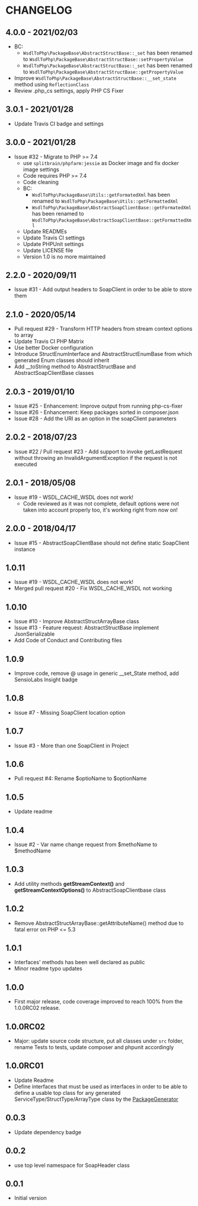 # CHANGELOG

## 4.0.0 - 2021/02/03
- BC:
  - `WsdlToPhp\PackageBase\AbstractStructBase::_set` has been renamed to `WsdlToPhp\PackageBase\AbstractStructBase::setPropertyValue`
  - `WsdlToPhp\PackageBase\AbstractStructBase::_set` has been renamed to `WsdlToPhp\PackageBase\AbstractStructBase::getPropertyValue`
- Improve `WsdlToPhp\PackageBase\AbstractStructBase::__set_state` method using `ReflectionClass`
- Review .php_cs settings, apply PHP CS Fixer

## 3.0.1 - 2021/01/28
- Update Travis CI badge and settings

## 3.0.0 - 2021/01/28
- Issue #32 - Migrate to PHP >= 7.4
  - use `splitbrain/phpfarm:jessie` as Docker image and fix docker image settings
  - Code requires PHP >= 7.4
  - Code cleaning
  - BC:
    - `WsdlToPhp\PackageBase\Utils::getFormatedXml` has been renamed to `WsdlToPhp\PackageBase\Utils::getFormattedXml`
    - `WsdlToPhp\PackageBase\AbstractSoapClientBase::getFormatedXml` has been renamed to `WsdlToPhp\PackageBase\AbstractSoapClientBase::getFormattedXml`
  - Update READMEs
  - Update Travis CI settings
  - Update PHPUnit settings
  - Update LICENSE file
  - Version 1.0 is no more maintained

## 2.2.0 - 2020/09/11
- Issue #31 - Add output headers to SoapClient in order to be able to store them

## 2.1.0 - 2020/05/14
- Pull request #29 - Transform HTTP headers from stream context options to array
- Update Travis CI PHP Matrix
- Use better Docker configuration
- Introduce StructEnumInterface and AbstractStructEnumBase from which generated Enum classes should inherit
- Add __toString method to AbstractStructBase and AbstractSoapClientBase classes

## 2.0.3 - 2019/01/10
- Issue #25 - Enhancement: Improve output from running php-cs-fixer
- Issue #26 - Enhancement: Keep packages sorted in composer.json
- Issue #28 - Add the URI as an option in the soapClient parameters


## 2.0.2 - 2018/07/23
- Issue #22 / Pull request #23 - Add support to invoke getLastRequest without throwing an InvalidArgumentException if the request is not executed

## 2.0.1 - 2018/05/08
- Issue #19 - WSDL_CACHE_WSDL does not work!
    - Code reviewed as it was not complete, default options were not taken into account properly too, it's working right from now on!

## 2.0.0 - 2018/04/17
- Issue #15 - AbstractSoapClientBase should not define static SoapClient instance

## 1.0.11
- Issue #19 - WSDL_CACHE_WSDL does not work!
- Merged pull request #20 - Fix WSDL_CACHE_WSDL not working

## 1.0.10
- Issue #10 - Improve AbstractStructArrayBase class
- Issue #13 - Feature request: AbstractStructBase implement JsonSerializable
- Add Code of Conduct and Contributing files

## 1.0.9
- Improve code, remove @ usage in generic __set_State method, add SensioLabs Insight badge

## 1.0.8
- Issue #7 - Missing SoapClient location option

## 1.0.7
- Issue #3 - More than one SoapClient in Project

## 1.0.6
- Pull request #4: Rename $optioName to $optionName

## 1.0.5
- Update readme

## 1.0.4
- Issue #2 - Var name change request from $methoName to $methodName

## 1.0.3
- Add utility methods **getStreamContext()** and **getStreamContextOptions()** to AbstractSoapClientbase class

## 1.0.2
- Remove AbstractStructArrayBase::getAttributeName() method due to fatal error on PHP <= 5.3

## 1.0.1
- Interfaces' methods has been well declared as public
- Minor readme typo updates

## 1.0.0
- First major release, code coverage improved to reach 100% from the 1.0.0RC02 release.

## 1.0.0RC02
- Major: update source code structure, put all classes under ```src``` folder, rename Tests to tests, update composer and phpunit accordingly

## 1.0.0RC01
- Update Readme
- Define interfaces that must be used as interfaces in order to be able to define a usable top class for any generated ServiceType/StructType/ArrayType class by the [PackageGenerator](https://github.com/WsdlToPhp/PackageGenerator)

## 0.0.3
- Update dependency badge

## 0.0.2
- use top level namespace for SoapHeader class

## 0.0.1
- Initial version
